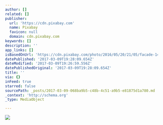 ```yaml
---
author: []
related: []
publisher:
  url: 'https://cdn.pixabay.com'
  name: Pixabay
  favicon: null
  domain: cdn.pixabay.com
keywords: []
description: ''
app_links: []
isBasedOnUrl: 'https://cdn.pixabay.com/photo/2016/05/20/21/05/facade-1405964__340.jpg'
datePublished: '2017-03-09T19:28:09.654Z'
dateModified: '2017-03-09T19:26:59.556Z'
datePublishedOriginal: '2017-03-09T19:28:09.654Z'
title: ''
via: {}
inFeed: true
starred: false
sourcePath: _posts/2017-03-09-068ba9b5-c48b-4c51-a9b5-e81875d1a780.md
_context: 'http://schema.org'
_type: MediaObject

---
```

<article style=""><img src="https://cdn.pixabay.com/photo/2016/05/20/21/05/facade-1405964__340.jpg" /></article>